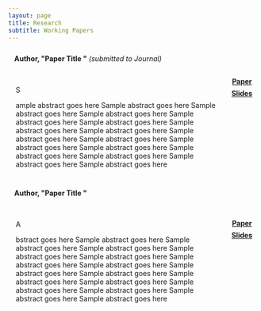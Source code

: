 ```yaml
---
layout: page
title: Research
subtitle: Working Papers
---
```


<style>
.socialcolor{
  color: var(--footertextcol);
}
.btn-new{
  background-color:var(--footertextcol);color: var(--backcol);
}
.btn-new:hover{
  background-color:var(--posthovercol);color: white;
}
.wrapper {
max-width: 1024px;
margin: 0 auto;
}
.wrapper > * {
background-color: var(--headbackcol);
border-radius: 5px;
padding: 12px;
}
.wrapper {
display: grid;
grid-template-columns: repeat(12, [col-start] 1fr);
grid-gap: 5px;
}
.item1 {
grid-column: col-start 1 / span 12;
}
.item2 {
grid-column: col-start 1 / span 11 ;
grid-row: 2 / 7;
padding: 15px;
}
.item3 {
grid-column: col-start 12 / span 1;
grid-row: 2/7;
} 
</style>


<div class="wrapper">
  <div class="item1">
    <b>Author, "Paper Title "</b> <i>(submitted to Journal)</i>
  </div>
  <div class="item2">
    <p class="dropcap">S</p>ample abstract goes here Sample abstract goes here Sample abstract goes here Sample abstract goes here 
    Sample abstract goes here Sample abstract goes here Sample abstract goes here Sample abstract goes here 
    Sample abstract goes here Sample abstract goes here Sample abstract goes here Sample abstract goes here 
    Sample abstract goes here Sample abstract goes here Sample abstract goes here Sample abstract goes here 
  </div>
  <div class="item3">
    <center> 
      <a href="/pdfs/CV.pdf" type="button" class="btn btn-new btn-sm" title="1-page CV"><i class="fas fa-file-pdf fa-lg"></i><b> Paper</b></a> 
      <span style="display:block; height: 7px;"></span>
      <a href="/pdfs/CV.pdf" type="button" class="btn btn-new btn-sm" title="1-page CV"><i class="fas fa-file-pdf fa-lg"></i><b> Slides</b></a>
    </center>
  </div>
</div>

<span style="display:block; height: 0px;"></span>


<div class="wrapper">
  <div class="item1">
    <b>Author, "Paper Title "</b>
  </div>
  <div class="item2">
    <p class="dropcap">A</p>bstract goes here Sample abstract goes here Sample abstract goes here Sample abstract goes here 
    Sample abstract goes here Sample abstract goes here Sample abstract goes here Sample abstract goes here 
    Sample abstract goes here Sample abstract goes here Sample abstract goes here Sample abstract goes here 
    Sample abstract goes here Sample abstract goes here Sample abstract goes here Sample abstract goes here 
  </div>
  <div class="item3">
    <center> 
      <span style="display:block; height: 15px;"></span>
      <a href="/pdfs/CV.pdf" type="button" class="btn btn-new btn-sm" title="1-page CV"><i class="fas fa-file-pdf fa-lg"></i><b> Paper</b></a> 
      <span style="display:block; height: 7px;"></span>
      <a href="/pdfs/CV.pdf" type="button" class="btn btn-new btn-sm" title="1-page CV"><i class="fas fa-file-pdf fa-lg"></i><b> Slides</b></a>
    </center>
  </div>
</div>


